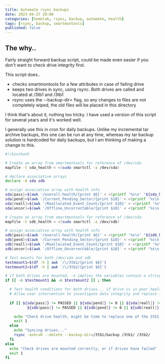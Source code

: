 ```yaml
---
title: Automate rsync backups
date: 2023-04-27 20:00
categories: [homelab, rsync, backup, automate, health]
tags: [rsync, backup, smartmontools]
published: false
---
```


## The why..

Fairly straight forward backup script, could be made even easier if you don't want to check drive integrity first.

This script does..

* checks smartmontools for a few attributes in case of failing drive
* keeps two drives in sync, using rsync. Both drives are called and located at /3tb1 and /3tb1
* rsync uses the --backup-dir= flag, so any changes to files are not completely wiped, the old files will be placed in this directory

I think that's about it, nothing too tricky. I have used a version of this script for several years and it's worked well.

I generally use this in cron for daily backups. Unlike my incremental tar archive backups, this one can be run at any time, whereas my tar backup solution is hardcoded for daily backups, but I am thinking of making a change to this.

```bash
#!/bin/bash

# Create an array from smartmontools for reference of /dev/sda
mapfile -t sda_health < <(sudo smartctl -a /dev/sda)

# declare associative arrays
declare -A sda sdb

# assign associative array with health info
sda[pass]=$(awk '/overall-health/{print $6}' < <(printf '%s\n' "${sda_health[@]}"))
sda[pend]=$(awk '/Current_Pending_Sector/{print $10}' < <(printf '%s\n' "${sda_health[@]}"))
sda[reall]=$(awk '/Reallocated_Event_Count/{print $10}' < <(printf '%s\n' "${sda_health[@]}"))
sda[uncor]=$(awk '/Offline_Uncorrectable/{print $10}' < <(printf '%s\n' "${sda_health[@]}"))

# Create an array from smartmontools for reference of /dev/sda
mapfile -t sdb_health < <(sudo smartctl -a /dev/sdb)

# assign associative array with health info
sdb[pass]=$(awk '/overall-health/{print $6}' < <(printf '%s\n' "${sdb_health[@]}"))
sdb[pend]=$(awk '/Current_Pending_Sector/{print $10}' < <(printf '%s\n' "${sdb_health[@]}"))
sdb[reall]=$(awk '/Reallocated_Event_Count/{print $10}' < <(printf '%s\n' "${sdb_health[@]}"))
sdb[uncor]=$(awk '/Offline_Uncorrectable/{print $10}' < <(printf '%s\n' "${sdb_health[@]}"))

# Test mounts for both /dev/sda and sdb
testmount1=$(df -h | awk '/\/3tb1/{print $6}')
testmount2=$(df -h | awk '/\/3tb2/{print $6}')

# if both drives are mounted, -n implies the variables contain a string...
if [[ -n $testmount1 && -n $testmount2 ]] ; then

  # Test health conditions for both drives... if drive is in poor health, dont sync.
  # Allow user intervention to investigate data integrity and replace faulty drive.
  
  if [[ ${sda[pass]} != PASSED || ${sda[pend]} != 0 || ${sda[reall]} != 0 || ${sda[uncor]} != 0 ||
          ${sdb[pass]} != PASSED || ${sdb[pend]} != 0 || ${sdb[reall]} != 0 || ${sdb[uncor]} != 0 ]] ; then

    echo "Check drive health, might be time to replace one of the 3tb1 drives" 
    exit 1
  else
    echo "Syncing drives..."
    rsync -avhrxH --delete --backup-dir=/3tb1/backup /3tb1/ /3tb2/
  fi
else
  echo "Check drives are mounted correctly, or if drives have failed"
  exit 1
fi
```